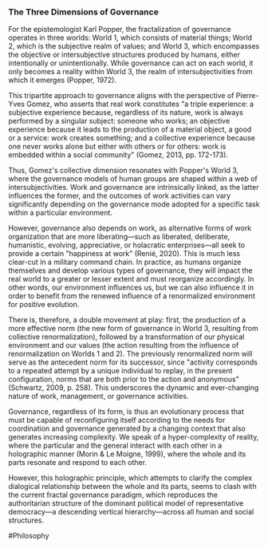 ### The Three Dimensions of Governance

For the epistemologist Karl Popper, the fractalization of governance operates in three worlds: World 1, which consists of material things; World 2, which is the subjective realm of values; and World 3, which encompasses the objective or intersubjective structures produced by humans, either intentionally or unintentionally. While governance can act on each world, it only becomes a reality within World 3, the realm of intersubjectivities from which it emerges (Popper, 1972).

This tripartite approach to governance aligns with the perspective of Pierre-Yves Gomez, who asserts that real work constitutes "a triple experience: a subjective experience because, regardless of its nature, work is always performed by a singular subject: someone who works; an objective experience because it leads to the production of a material object, a good or a service: work creates something; and a collective experience because one never works alone but either with others or for others: work is embedded within a social community" (Gomez, 2013, pp. 172-173).

Thus, Gomez's collective dimension resonates with Popper's World 3, where the governance models of human groups are shaped within a web of intersubjectivities. Work and governance are intrinsically linked, as the latter influences the former, and the outcomes of work activities can vary significantly depending on the governance mode adopted for a specific task within a particular environment.

However, governance also depends on work, as alternative forms of work organization that are more liberating—such as liberated, deliberate, humanistic, evolving, appreciative, or holacratic enterprises—all seek to provide a certain "happiness at work" (Renié, 2020). This is much less clear-cut in a military command chain. In practice, as humans organize themselves and develop various types of governance, they will impact the real world to a greater or lesser extent and must reorganize accordingly. In other words, our environment influences us, but we can also influence it in order to benefit from the renewed influence of a renormalized environment for positive evolution.

There is, therefore, a double movement at play: first, the production of a more effective norm (the new form of governance in World 3, resulting from collective renormalization), followed by a transformation of our physical environment and our values (the action resulting from the influence of renormalization on Worlds 1 and 2). The previously renormalized norm will serve as the antecedent norm for its successor, since "activity corresponds to a repeated attempt by a unique individual to replay, in the present configuration, norms that are both prior to the action and anonymous" (Schwartz, 2009, p. 258). This underscores the dynamic and ever-changing nature of work, management, or governance activities.

Governance, regardless of its form, is thus an evolutionary process that must be capable of reconfiguring itself according to the needs for coordination and governance generated by a changing context that also generates increasing complexity. We speak of a hyper-complexity of reality, where the particular and the general interact with each other in a holographic manner (Morin & Le Moigne, 1999), where the whole and its parts resonate and respond to each other.

However, this holographic principle, which attempts to clarify the complex dialogical relationship between the whole and its parts, seems to clash with the current fractal governance paradigm, which reproduces the authoritarian structure of the dominant political model of representative democracy—a descending vertical hierarchy—across all human and social structures.

#Philosophy